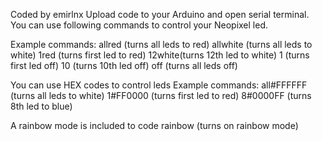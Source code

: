 Coded by emirlnx
Upload code to your Arduino and open serial terminal. You can use following commands to control your Neopixel led.

Example commands:
allred (turns all leds to red)
allwhite (turns all leds to white)
1red (turns first led to red)
12white(turns 12th led to white)
1 (turns first led off)
10 (turns 10th led off)
off (turns all leds off)

You can use HEX codes to control leds
Example commands:
all#FFFFFF (turns all leds to white)
1#FF0000 (turns first led to red)
8#0000FF (turns 8th led to blue)

A rainbow mode is included to code
rainbow (turns on rainbow mode)
